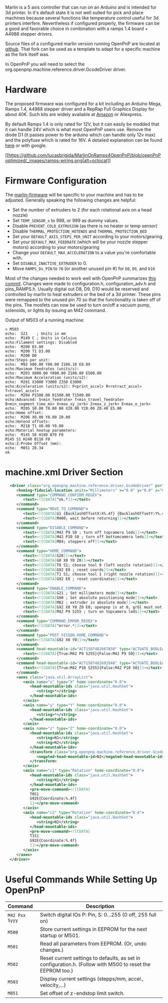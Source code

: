 Marlin is a 5 axis controller that can run on an Arduino and is intended for 3d printer. In it's default state it is not well suited for pick and place machines because several functions like temperature control useful for 3d printers interfere. Nevertheless if configured properly, the firmware can be a good and favorable choice in combination with a ramps 1.4 board + A4988 stepper drivers.

Source files of a configured marlin version running OpenPnP are located at [github](https://github.com/mgrl/MarlinOnRamps4OpenPnP). That fork can be used as a template to adapt for a specific machine as the fork itself was.

In OpenPnP you will need to select the org.openpnp.machine.reference.driver.GcodeDriver driver.

# Hardware
The proposed firmware was configured for a kit including an Arduino Mega, Ramps 1.4, A4988 stepper driver and a RepRap Full Graphics Display for about 40€. Such kits are widely available at [Amazon](https://www.amazon.de/gp/product/B06XPST1SY/) or Aliexpress.

By default Ramps 1.4 is only rated for 12V, but it can easily be modded that it can handle 24V which is what most OpenPnP users use. Remove the diode D1 (it passes power to the arduino which can handle only 12v max) and the polyfuse which is rated for 16V. A detailed explanation can be found [here](http://www.3d-druck-community.de/thread-4761.html) or with google.

[[https://github.com/lucasbrigida/MarlinOnRamps4OpenPnP/blob/openPnPoptimized/_images/ramps-wiring.png|alt=octocat]]

# Firmware Configuration
The [marlin-firmware](https://github.com/lucasbrigida/MarlinOnRamps4OpenPnP) will be specific to your machine and has to be adjusted. Generally speaking the following changes are helpful: 
* Set the number of extruders to 2 (for each rotational axis on a head nozzle)
* Set `TEMP_SENSOR_x` to 998, or 999 as dummy values.
* Disable `PREVENT_COLD_EXTRUSION` (as there is no heater or temp sensor)
* Disable `THERMAL_PROTECTION_HOTENDS` and `THERMAL_PROTECTION_BED`
* Set your `DEFAULT_AXIS_STEPS_PER_UNIT` according to your motors/gearing
* Set your `DEFAULT_MAX_FEEDRATE` (which will be your nozzle stepper motors) according to your motors/gearing
* Change your `DEFAULT_MAX_ACCELERATION` to a value you're comfortable with.
* Set `DISABLE_INACTIVE_EXTRUDER` to 0.
* Move `RAMPS_Dx_PIN` to `70` (or another unused pin #) for `D8`, `D9`, and `D10`

Most of the changes needed to work well with OpenPnP summarizes [this commit](https://github.com/lucasbrigida/MarlinOnRamps4OpenPnP/commit/4350a064b687e50f57dfbf211109dcf3d361b661). Changes were made to configuration.h, configuration_adv.h and pins_RAMPS.h. Usually digital out D8, D9, D10 would be reserved and controlled by marlin to heat extruders or the bed of a 3d printer. These pins were remapped to the unused pin 70 so that the functionality is taken off of the pins. The mosfets can now be used to turn on/off a vacuum pump, solenoids, or lights by issuing an M42 command.

Output of M503 of a running machine:
```
> M503
echo:  G21    ; Units in mm
echo:  M149 C ; Units in Celsius
echo:Filament settings: Disabled
echo:  M200 D3.00
echo:  M200 T1 D3.00
echo:  M200 D0
echo:Steps per unit:
echo:  M92 X80.00 Y80.00 Z106.10 E8.89
echo:Maximum feedrates (units/s):
echo:  M203 X800.00 Y800.00 Z100.00 E500.00
echo:Maximum Acceleration (units/s2):
echo:  M201 X3000 Y3000 Z350 E3000
echo:Acceleration (units/s2): P<print_accel> R<retract_accel> T<travel_accel>
echo:  M204 P1500.00 R1500.00 T1500.00
echo:Advanced: S<min_feedrate> T<min_travel_feedrate> B<min_segment_time_ms> X<max_xy_jerk> Z<max_z_jerk> E<max_e_jerk>
echo:  M205 S0.00 T0.00 B0 X20.00 Y20.00 Z0.40 E5.00
echo:Home offset:
echo:  M206 X0.00 Y0.00 Z0.00
echo:Hotend offsets:
echo:  M218 T1 X0.00 Y0.00
echo:Material heatup parameters:
echo:  M145 S0 H180 B70 F0
M145 S1 H240 B110 F0
echo:Z-Probe Offset (mm):
echo:  M851 Z0.34
ok
```


# machine.xml Driver Section
```xml
  <driver class="org.openpnp.machine.reference.driver.GcodeDriver" port-name="COM19" baud="250000" flow-control="Off" data-bits="Eight" stop-bits="One" parity="None" set-dtr="false" set-rts="false" units="Millimeters" max-feed-rate="30000" backlash-offset-x="0.0" backlash-offset-y="0.0" non-squareness-factor="0.0" backlash-feed-rate-factor="0.1" timeout-milliseconds="10000" connect-wait-time-milliseconds="1000">
	 <homing-fiducial-location units="Millimeters" x="0.0" y="0.0" z="0.0" rotation="0.0"/>
	 <command type="COMMAND_CONFIRM_REGEX">
		<text><![CDATA[^ok.*]]></text>
	 </command>
	 <command type="MOVE_TO_COMMAND">
		<text><![CDATA[G1 {BacklashOffsetX:X%.4f} {BacklashOffsetY:Y%.4f} {Z:Z%.4f} {Rotation:E%.4f} F{FeedRate:%.0f}]]></text>
		<text><![CDATA[M400; wait before returning]]></text>
	 </command>
	 <command type="DISABLE_COMMAND">
		<text><![CDATA[M42 P9 S0 ; turn off topcamera leds]]></text>
		<text><![CDATA[M42 P10 S0 ; turn off bottomcamera leds]]></text>
		<text><![CDATA[M84; steppers off]]></text>
	 </command>
	 <command type="HOME_COMMAND">
		<text><![CDATA[G28]]></text>
		<text><![CDATA[G0 X0 Y0 Z0]]></text>
		<text><![CDATA[T0 S1; choose tool 0 (left nozzle rotation)]]></text>
		<text><![CDATA[G92 E0 ; reset coords]]></text>
		<text><![CDATA[T1 S1; choose tool 1 (right nozzle rotation)]]></text>
		<text><![CDATA[G92 E0 ; reset coordinates]]></text>
	 </command>
	 <command type="ENABLE_COMMAND">
		<text><![CDATA[G21 ; Set millimeters mode]]></text>
		<text><![CDATA[G90 ; Set absolute positioning mode]]></text>
		<text><![CDATA[M82 ; extruder in absolute mode]]></text>
		<text><![CDATA[G92 X0 Y0 Z0 E0; openpnp is at 0, grbl must not neccessarily]]></text>
		<text><![CDATA[M42 P9 S255 ; turn on topcamera leds]]></text>
	 </command>
	 <command type="COMMAND_ERROR_REGEX">
		<text><![CDATA[^error.*]]></text>
	 </command>
	 <command type="POST_VISION_HOME_COMMAND">
		<text><![CDATA[G92 X0 Y0]]></text>
	 </command>
	 <command head-mountable-id="ACT1507482667850" type="ACTUATE_BOOLEAN_COMMAND">
		<text><![CDATA[{True:M42 P9 S255}{False:M42 P9 S0}]]></text>
	 </command>
	 <command head-mountable-id="ACT1507482692948" type="ACTUATE_BOOLEAN_COMMAND">
		<text><![CDATA[{True:M42 P10 S255}{False:M42 P10 S0}]]></text>
	 </command>
	 <axes class="java.util.ArrayList">
		<axis name="x" type="X" home-coordinate="0.0">
		   <head-mountable-ids class="java.util.HashSet">
			  <string>*</string>
		   </head-mountable-ids>
		</axis>
		<axis name="y" type="Y" home-coordinate="0.0">
		   <head-mountable-ids class="java.util.HashSet">
			  <string>*</string>
		   </head-mountable-ids>
		</axis>
		<axis name="z" type="Z" home-coordinate="0.0">
		   <head-mountable-ids class="java.util.HashSet">
			  <string>N1</string>
			  <string>N2</string>
		   </head-mountable-ids>
		   <transform class="org.openpnp.machine.reference.driver.GcodeDriver$NegatingTransform">
			  <negated-head-mountable-id>N2</negated-head-mountable-id>
		   </transform>
		</axis>
		<axis name="c1" type="Rotation" home-coordinate="0.0">
		   <head-mountable-ids class="java.util.HashSet">
			  <string>N1</string>
		   </head-mountable-ids>
		   <pre-move-command><![CDATA[
		   T0S1
		   G92E{Coordinate:%.4f}
		   ]]></pre-move-command>
		</axis>
		<axis name="c2" type="Rotation" home-coordinate="0.0">
		   <head-mountable-ids class="java.util.HashSet">
			  <string>N2</string>
		   </head-mountable-ids>
		   <pre-move-command><![CDATA[
		   T1S1
		   G92E{Coordinate:%.4f}
		   ]]></pre-move-command>
		</axis>
	 </axes>
  </driver>
```


# Useful Commands While Setting Up OpenPnP
| Command | Description |
| :------------- | ------------- |
| `M42 Pxx Syyy` | Switch digital IOs P: Pin, S: 0...255 (0 off, 255 full on) |
| `M500` | Store current settings in EEPROM for the next startup or M501.
| `M501` | Read all parameters from EEPROM. (Or, undo changes.)|
| `M502` | Reset current settings to defaults, as set in configuration.h. (Follow with M500 to reset the EEPROM too.)|
| `M503` | Display current settings (stepps/mm, accel., velocity,...) |
| `M851` | Set offset of z-endstop limit switch. |
